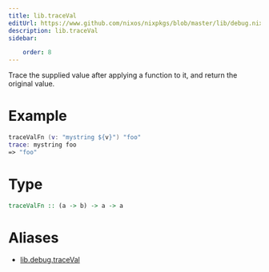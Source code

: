```yaml
---
title: lib.traceVal
editUrl: https://www.github.com/nixos/nixpkgs/blob/master/lib/debug.nix#L83C5
description: lib.traceVal
sidebar:

    order: 8
---
```


Trace the supplied value after applying a function to it, and
return the original value.

# Example

```nix
traceValFn (v: "mystring ${v}") "foo"
trace: mystring foo
=> "foo"
```

# Type

```haskell
traceValFn :: (a -> b) -> a -> a
```


# Aliases

- [lib.debug.traceVal](/nix-doc-comments/reference/lib/debug/lib-debug-traceVal)


